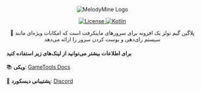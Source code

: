 <p align="center">
  <img src="https://media.game-tools.ir/app/gametools-plugin.png" alt="MelodyMine Logo">
</p>

<p align="center">
    <a href="https://github.com/GameToolsIR/Minecraft-Plugin/blob/main/LICENSE">
        <img src="https://img.shields.io/github/license/GameToolsIR/Minecraft-Plugin?style=for-the-badge&color=blue" alt="License">
    </a>
    <a href="#">
        <img src="https://img.shields.io/badge/Kotlin-0095D5?style=for-the-badge&logo=kotlin&color=4A90E2" alt="Kotlin">
    </a>
</p>



<p align="center">
  🚀 پلاگین گیم تولز یک افزونه برای سرورهای ماینکرفت است که امکانات ویژه‌ای مانند سیستم رای‌دهی و بوست کردن سرور را ارائه می‌دهد
</p>

#### برای اطلاعات بیشتر می‌توانید از لینک‌های زیر استفاده کنید

📚 **ویکی**: [GameTools Docs](https://game-tools.ir/docs/extension-mc-plugin)

💬 **پشتیبانی دیسکورد**: [Discord](https://discord.game-tools.ir)